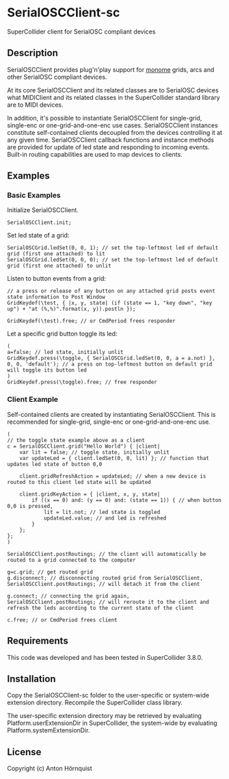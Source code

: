 # SerialOSCClient-sc

SuperCollider client for SerialOSC compliant devices

## Description

SerialOSCClient provides plug'n'play support for [monome](http://monome.org) grids, arcs and other SerialOSC compliant devices.

At its core SerialOSCClient and its related classes are to SerialOSC devices what MIDIClient and its related classes in the SuperCollider standard library are to MIDI devices.

In addition, it's possible to instantiate SerialOSCClient for single-grid, single-enc or one-grid-and-one-enc use cases. SerialOSCClient instances constitute self-contained clients decoupled from the devices controlling it at any given time. SerialOSCClient callback functions and instance methods are provided for update of led state and responding to incoming events. Built-in routing capabilities are used to map devices to clients.

## Examples

### Basic Examples

Initialize SerialOSCClient.

``` supercollider
SerialOSCClient.init;
```

Set led state of a grid:

``` supercollider
SerialOSCGrid.ledSet(0, 0, 1); // set the top-leftmost led of default grid (first one attached) to lit
SerialOSCGrid.ledSet(0, 0, 0); // set the top-leftmost led of default grid (first one attached) to unlit
```

Listen to button events from a grid:

``` supercollider
// a press or release of any button on any attached grid posts event state information to Post Window
GridKeydef(\test, { |x, y, state| (if (state == 1, "key down", "key up") + "at (%,%)".format(x, y)).postln });

GridKeydef(\test).free; // or CmdPeriod frees responder
```

Let a specific grid button toggle its led:

``` supercollider
(
a=false; // led state, initially unlit
GridKeydef.press(\toggle, { SerialOSCGrid.ledSet(0, 0, a = a.not) }, 0, 0, 'default'); // a press on top-leftmost button on default grid will toggle its button led
)
GridKeydef.press(\toggle).free; // free responder
```

### Client Example

Self-contained clients are created by instantiating SerialOSCClient. This is recommended for single-grid, single-enc or one-grid-and-one-enc use.

``` supercollider
(
// the toggle state example above as a client
c = SerialOSCClient.grid("Hello World") { |client|
	var lit = false; // toggle state, initially unlit
	var updateLed = { client.ledSet(0, 0, lit) }; // function that updates led state of button 0,0

	client.gridRefreshAction = updateLed; // when a new device is routed to this client led state will be updated

	client.gridKeyAction = { |client, x, y, state|
        if ((x == 0) and: (y == 0) and: (state == 1)) { // when button 0,0 is pressed,
			lit = lit.not; // led state is toggled
			updateLed.value; // and led is refreshed
		}
	};
};
)

SerialOSCClient.postRoutings; // the client will automatically be routed to a grid connected to the computer

g=c.grid; // get routed grid
g.disconnect; // disconnecting routed grid from SerialOSCClient,
SerialOSCClient.postRoutings; // will detach it from the client

g.connect; // connecting the grid again,
SerialOSCClient.postRoutings; // will reroute it to the client and refresh the leds according to the current state of the client

c.free; // or CmdPeriod frees client
```

## Requirements

This code was developed and has been tested in SuperCollider 3.8.0.

## Installation

Copy the SerialOSCClient-sc folder to the user-specific or system-wide extension directory. Recompile the SuperCollider class library.

The user-specific extension directory may be retrieved by evaluating Platform.userExtensionDir in SuperCollider, the system-wide by evaluating Platform.systemExtensionDir.

## License

Copyright (c) Anton Hörnquist
